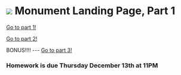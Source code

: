 # ![](https://ga-dash.s3.amazonaws.com/production/assets/logo-9f88ae6c9c3871690e33280fcf557f33.png) Monument Landing Page, Part 1

[Go to part 1!](pt-1/)  

[Go to part 2!](pt-2/)  

BONUS!!!! --- [Go to part 3!](pt-3/)  


### Homework is due Thursday December 13th at 11PM 
